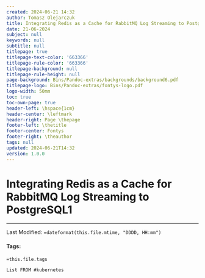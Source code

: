 ```yaml
---
created: 2024-06-21 14:32
author: Tomasz Olejarczuk
title: Integrating Redis as a Cache for RabbitMQ Log Streaming to PostgreSQL1
date: 21-06-2024
subject: null
keywords: null
subtitle: null
titlepage: true
titlepage-text-color: '663366'
titlepage-rule-color: '663366'
titlepage-background: null
titlepage-rule-height: null
page-background: Bins/Pandoc-extras/backgrounds/background6.pdf
titlepage-logo: Bins/Pandoc-extras/fontys-logo.pdf
logo-width: 50mm
toc: true
toc-own-page: true
header-left: \hspace{1cm}
header-center: \leftmark
header-right: Page \thepage
footer-left: \thetitle
footer-center: Fontys
footer-right: \theauthor
tags: null
updated: 2024-06-21T14:32
version: 1.0.0
---
```


# Integrating Redis as a Cache for RabbitMQ Log Streaming to PostgreSQL1

---

Last Modified: `=dateformat(this.file.mtime, "DDDD, HH:mm")`

#### Tags:

`=this.file.tags`

````dataview
List FROM #kubernetes
````
